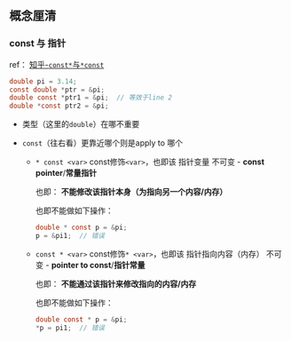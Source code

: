 



## 概念厘清



### const 与 指针

ref： [知乎-`const*`与`*const`](https://zhuanlan.zhihu.com/p/33208035)



```c
double pi = 3.14;
const double *ptr = &pi;
double const *ptr1 = &pi;  // 等效于line 2
double *const ptr2 = &pi;
```



* 类型（这里的`double`）在哪不重要

* `const`（往右看）更靠近哪个则是apply to 哪个

  * `* const <var>` const修饰`<var>`，也即该 指针变量 不可变 - **const pointer**/**常量指针**

    也即： **不能修改该指针本身（为指向另一个内容/内存）**

    也即不能做如下操作：

    ```c
    double * const p = &pi;
    p = &pi1;  // 错误
    ```

  * `const * <var>` const修饰`* <var>`，也即该 指针指向内容（内存） 不可变 - **pointer to const**/**指针常量**

    也即： **不能通过该指针来修改指向的内容/内存**

    也即不能做如下操作：

    ```c
    double const * p = &pi;
    *p = pi1;  // 错误
    ```

    ​























